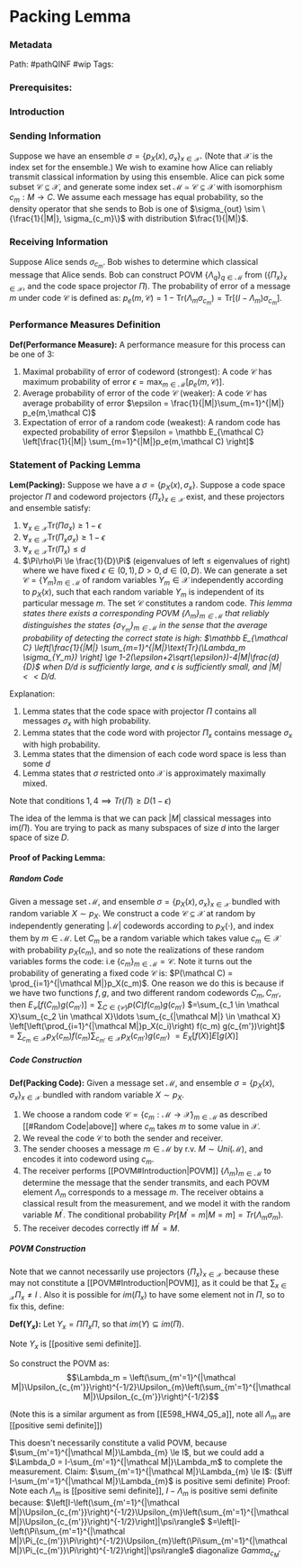  # Packing Lemma
### Metadata
Path: #pathQINF #wip
Tags:

### Prerequisites:

### Introduction


### Sending Information
Suppose we have an ensemble $\sigma = \{p_X(x), \sigma_x\}_{x\in \mathcal X}$. (Note that $\mathcal X$ is the index set for the ensemble.) We wish to examine how Alice can reliably transmit classical information by using this ensemble. Alice can pick some subset $\mathcal C\subseteq \mathcal X$, and generate some index set $\mathcal M \simeq \mathcal C\subseteq \mathcal X$ with isomorphism $c_m : M \to C$. We assume each message has equal probability, so the density operator that she sends to Bob is one of  $\sigma_{out} \sim \{\frac{1}{|M|}, \sigma_{c_m}\}$ with distribution $\frac{1}{|M|}$.


### Receiving Information
Suppose Alice sends $\sigma_{c_m}$. Bob wishes to determine which classical message that Alice sends. Bob can construct POVM $\{\Lambda_q\}_{q \in \mathcal M}$ from ($\{\Pi_x\}_{x\in \mathcal X}$, and the code space projector $\Pi$).  The probability of error of a message $m$ under code $\mathcal C$ is defined as: $p_e(m,\mathcal C)=1-\text{Tr}(\Lambda_m \sigma_{c_m})= \text{Tr}[(I-\Lambda_m)\sigma_{c_m}]$.

### Performance Measures Definition
**Def(Performance Measure):** A performance measure for this process can be one of 3:
1) Maximal probability of error of codeword (strongest):
	A code $\mathcal C$ has maximum probability of error $\epsilon = \text{max}_{m \in \mathcal M} [p_e(m, \mathcal C)]$.
2) Average probability of error of the code $\mathcal C$ (weaker):
	A code $\mathcal C$ has average probability of error $\epsilon = \frac{1}{|M|}\sum_{m=1}^{|M|} p_e(m,\mathcal C)$
3) Expectation of error of a random code (weakest):
	A random code has expected probability of error $\epsilon = \mathbb E_{\mathcal C} \left[\frac{1}{|M|} \sum_{m=1}^{|M|}p_e(m,\mathcal C) \right]$


### Statement of Packing Lemma
**Lem(Packing):** Suppose we have a $\sigma = \{p_X(x), \sigma_x\}$. Suppose a code space projector $\Pi$ and codeword projectors $\{\Pi_x\}_{x \in \mathcal X}$ exist, and these projectors and ensemble satisfy:
1) $\forall_{x\in\mathcal X}\text{Tr}(\Pi \sigma_x)\ge 1-\epsilon$
2) $\forall_{x\in\mathcal X} \text{Tr}(\Pi_x \sigma_x) \ge 1-\epsilon$
3) $\forall_{x\in\mathcal X} \text{Tr}(\Pi_x) \le d$
4) $\Pi\rho\Pi \le \frac{1}{D}\Pi$ (eigenvalues of left $\le$ eigenvalues of right)
where we have fixed $\epsilon \in (0,1), D > 0, d \in (0,D)$. 
We can generate a set $\mathcal C = \{Y_m\}_{m \in \mathcal M}$ of random variables $Y_m\in \mathcal X$ independently according to $p_X(x)$, such that each random variable $Y_m$ is independent of its particular message $m$. The set $\mathcal C$ constitutes a random code. 
	*This lemma states there exists a corresponding POVM $\{\Lambda_m\}_{m \in \mathcal M}$ that reliably distinguishes the states $\{\sigma_{Y_m}\}_{m \in \mathcal M}$ in the sense that the average probability of detecting the correct state is high:
	$\mathbb E_{\mathcal C} \left[\frac{1}{|M|} \sum_{m=1}^{|M|}\text{Tr}(\Lambda_m \sigma_{Y_m}) \right] \ge 1-2(\epsilon+2\sqrt{\epsilon})-4|M|\frac{d}{D}$
	when $D/d$ is sufficiently large, and $\epsilon$ is sufficiently small, and $|M|<<D/d$.*
 
Explanation:
1) Lemma states that the code space with projector $\Pi$ contains all messages $\sigma_x$ with high probability.
2) Lemma states that the code word with projector $\Pi_x$ contains message $\sigma_x$ with high probability.
3) Lemma states that the dimension of each code word space is less than some $d$
4) Lemma states that $\sigma$ restricted onto $\mathcal X$  is approximately maximally mixed.

Note that conditions $1,4 \implies Tr(\Pi)\ge D(1-\epsilon)$

The idea of the lemma is that we can pack $|M|$ classical messages into $\text{im}(\Pi)$. You are trying to pack as many subspaces of size $d$ into the larger space of size $D$.

#### Proof of Packing Lemma:
##### Random Code
Given a message set $\mathcal M$, and ensemble $\sigma = \{p_X(x), \sigma_x\}_{x\in \mathcal X}$ bundled with random variable $X \sim p_X$.
We construct a code $\mathcal C\subseteq \mathcal X$ at random by independently generating $|\mathcal M|$ codewords according to $p_X(\cdot)$, and index them by $m \in \mathcal M$. Let $C_m$ be a random variable which takes value $c_m \in \mathcal X$ with probability $p_X(c_m)$, and so note the realizations of these random variables forms the code: i.e $\{c_m\}_{m \in \mathcal M} = \mathcal C.$  Note it turns out the probability of generating a fixed code $\mathcal C$ is: $P(\mathcal C) = \prod_{i=1}^{|\mathcal M|}p_X(c_m)$. 
One reason we do this is because if we have two functions $f,g$, and two different random codewords $C_m,C_{m'}$, then 
	$E_{\mathcal C}\left [ f(C_m) g(C_{m'})\right] =\sum_{C\in \{\mathcal C\}}p(C)f(c_m)g(c_{m'})$
	$=\sum_{c_1 \in \mathcal X}\sum_{c_2 \in \mathcal X}\ldots \sum_{c_{|\mathcal M|} \in \mathcal X} \left[\left(\prod_{i=1}^{|\mathcal M|}p_X(c_i)\right) f(c_m) g(c_{m'})\right]$
	$=\sum_{c_m \in \mathcal X}p_X(c_m)f(c_m)\sum_{c_{m'} \in \mathcal X} p_X(c_{m'})g(c_{m'})$
	$=E_{X}\left[f(X)\right]E\left[g(X)\right]$

##### Code Construction
**Def(Packing Code):** 
Given a message set $\mathcal M$, and ensemble $\sigma = \{p_X(x), \sigma_x\}_{x\in \mathcal X}$ bundled with random variable $X \sim p_X$.
1) We choose a random code $\mathcal C = \{c_m : \mathcal M \to \mathcal X\}_{m \in \mathcal M}$ as described [[#Random Code|above]] where $c_m$ takes $m$ to some value in $\mathcal X$.
2) We reveal the code $\mathcal C$ to both the sender and receiver.
3) The sender chooses a message $m \in \mathcal M$ by r.v. $M\sim Uni(\mathcal M)$, and encodes it into codeword using $c_m$.
4) The receiver performs [[POVM#Introduction|POVM]] $\{\Lambda_m\}_{m \in \mathcal M}$  to determine the message that the sender transmits, and each POVM element $\Lambda_m$ corresponds to a message $m$. The receiver obtains a classical result from the measurement, and we model it with the random variable $M^{'}$. The conditional probability $Pr\left[M^{'}=m | M = m\right] = Tr\left(\Lambda_m \sigma_m\right)$. 
5) The receiver decodes correctly iff $M^{'}= M$.

##### POVM Construction
Note that we cannot necessarily use projectors $\{\Pi_x\}_{x \in \mathcal X}$ because these may not constitute a [[POVM#Introduction|POVM]], as it could be that $\sum_{x \in \mathcal X}\Pi_x \ne I$ . Also it is possible for $im(\Pi_x)$ to have some element not in $\Pi$, so to fix this, define:

**Def($\Upsilon_x$):** Let $\Upsilon_x = \Pi \Pi_x \Pi$, so that $im(\Upsilon) \subseteq im(\Pi)$.

Note $\Upsilon_x$ is [[positive semi definite]]. 

So construct the POVM as:
$$\Lambda_m = \left(\sum_{m'=1}^{|\mathcal M|}\Upsilon_{c_{m'}}\right)^{-1/2}\Upsilon_{m}\left(\sum_{m'=1}^{|\mathcal M|}\Upsilon_{c_{m'}}\right)^{-1/2}$$

(Note this is a similar argument as from [[E598_HW4_Q5_a]], note all $\Lambda_m$ are [[positive semi definite]])

This doesn't necessarily constitute a valid POVM, because $\sum_{m'=1}^{|\mathcal M|}\Lambda_{m} \le I$, but we could add a $\Lambda_0 = I-\sum_{m'=1}^{|\mathcal M|}\Lambda_m$ to complete the measurement. 
Claim: $\sum_{m'=1}^{|\mathcal M|}\Lambda_{m} \le I$: ($\iff I-\sum_{m'=1}^{|\mathcal M|}\Lambda_{m}$ is positive semi definite)
	Proof:
			Note each $\Lambda_m$ is [[positive semi definite]], $I-\Lambda_m$ is positive semi definite because: 
			$\left[I-\left(\sum_{m'=1}^{|\mathcal M|}\Upsilon_{c_{m'}}\right)^{-1/2}\Upsilon_{m}\left(\sum_{m'=1}^{|\mathcal M|}\Upsilon_{c_{m'}}\right)^{-1/2}\right]|\psi\rangle$ 
			$=\left[I-\left(\Pi\sum_{m'=1}^{|\mathcal M|}\Pi_{c_{m'}}\Pi\right)^{-1/2}\Upsilon_{m}\left(\Pi\sum_{m'=1}^{|\mathcal M|}\Pi_{c_{m'}}\Pi\right)^{-1/2}\right]|\psi\rangle$ 
			diagonalize $Gamma_{c_M'}$
			